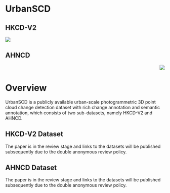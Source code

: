 # UrbanSCD
## HKCD-V2
<p align="left">
   <img src="HKCD-dataset.png" >      
</p>

## AHNCD
<p align="right">
   <img src="AHNCD-dataset.png" >      
</p>

# Overview

UrbanSCD is a publicly available urban-scale photogrammetric 3D point cloud change detection dataset with rich change annotation and semantic annotation, which consists of two sub-datasets, namely HKCD-V2 and AHNCD.

## HKCD-V2 Dataset

The paper is in the review stage and links to the datasets will be published subsequently due to the double anonymous review policy.

## AHNCD Dataset

The paper is in the review stage and links to the datasets will be published subsequently due to the double anonymous review policy.
